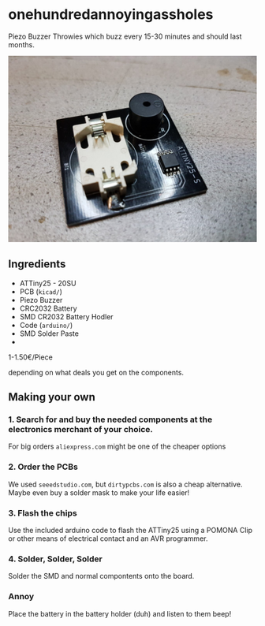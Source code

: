 # onehundredannoyingassholes 

Piezo Buzzer Throwies which buzz every 15-30 minutes and should last months.

![Throwie](https://raw.githubusercontent.com/MeksPwnschlager/onehundredannoyingassholes/master/img/done.jpg)

## Ingredients

 - ATTiny25 - 20SU
 - PCB (`kicad/`)
 - Piezo Buzzer
 - CRC2032 Battery
 - SMD CR2032 Battery Hodler
 - Code (`arduino/`)
 - SMD Solder Paste
 - 

1-1.50€/Piece

depending on what deals you get on the components.

## Making your own


### 1. Search for and buy the needed components at the electronics merchant of your choice.

For big orders `aliexpress.com` might be one of the cheaper options

### 2. Order the PCBs

We used `seeedstudio.com`, but `dirtypcbs.com` is also a cheap alternative. Maybe even buy a solder mask to make your life easier!

### 3. Flash the chips

Use the included arduino code to flash the ATTiny25 using a POMONA Clip or other means of electrical contact and an AVR programmer.

### 4. Solder, Solder, Solder

Solder the SMD and normal compontents onto the board.

### Annoy

Place the battery in the battery holder (duh) and listen to them beep!

